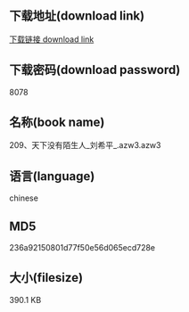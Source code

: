 ## 下载地址(download link)
[下载链接 download link](https://voluble-croquembouche-d321dc.netlify.app/?s=209%E3%80%81%E5%A4%A9%E4%B8%8B%E6%B2%A1%E6%9C%89%E9%99%8C%E7%94%9F%E4%BA%BA_%E5%88%98%E5%B8%8C%E5%B9%B3_.azw3)

## 下载密码(download password)
8078

## 名称(book name)
209、天下没有陌生人_刘希平_.azw3.azw3

## 语言(language)
chinese

## MD5
236a92150801d77f50e56d065ecd728e

## 大小(filesize)
390.1 KB
